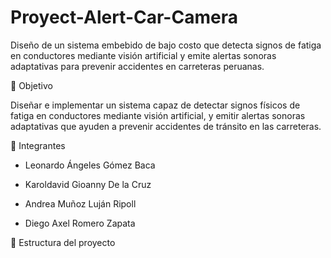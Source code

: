 # Proyect-Alert-Car-Camera
Diseño de un sistema embebido de bajo costo que detecta signos de fatiga en conductores mediante visión artificial y emite alertas sonoras adaptativas para prevenir accidentes en carreteras peruanas.

🎯 Objetivo

Diseñar e implementar un sistema capaz de detectar signos físicos de fatiga en conductores mediante visión artificial, y emitir alertas sonoras adaptativas que ayuden a prevenir accidentes de tránsito en las carreteras.

👥 Integrantes

- Leonardo Ángeles Gómez Baca

-	Karoldavid Gioanny De la Cruz 

- Andrea Muñoz Luján Ripoll 

-	Diego Axel Romero Zapata

 📁 Estructura del proyecto


